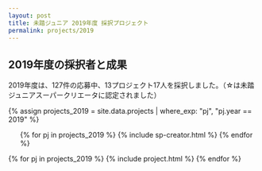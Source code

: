 ```yaml
---
layout: post
title: 未踏ジュニア 2019年度 採択プロジェクト
permalink: projects/2019
---
```


<h2>2019年度の採択者と成果</h2>
<p>2019年度は、127件の応募中、13プロジェクト17人を採択しました。（☆は未踏ジュニアスーパークリエータに認定されました）</p>

{% assign projects_2019 = site.data.projects | where_exp: "pj", "pj.year == 2019" %}
<ul class="project-list">
  {% for pj in projects_2019 %}
    {% include sp-creator.html %}
  {% endfor %}
</ul>

<div class="projects flex">
  {% for pj in projects_2019 %}
    {% include project.html %}
  {% endfor %}
</div>
